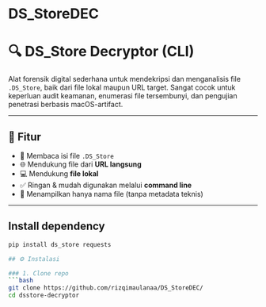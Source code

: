 # DS_StoreDEC
# 🔍 DS_Store Decryptor (CLI)

Alat forensik digital sederhana untuk mendekripsi dan menganalisis file `.DS_Store`, baik dari file lokal maupun URL target. Sangat cocok untuk keperluan audit keamanan, enumerasi file tersembunyi, dan pengujian penetrasi berbasis macOS-artifact.

---

## 🚀 Fitur

- 🔎 Membaca isi file `.DS_Store`
- 🌐 Mendukung file dari **URL langsung**
- 💻 Mendukung **file lokal**
- ✅ Ringan & mudah digunakan melalui **command line**
- 📄 Menampilkan hanya nama file (tanpa metadata teknis)

---
## Install dependency
```bash
pip install ds_store requests

## ⚙️ Instalasi

### 1. Clone repo
```bash
git clone https://github.com/rizqimaulanaa/DS_StoreDEC/
cd dsstore-decryptor
